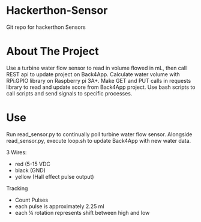# Hackerthon-Sensor
Git repo for hackerthon Sensors

# About The Project

Use a turbine water flow sensor to read in volume flowed in mL, then call REST api to update project on Back4App. Calculate water volume with RPi.GPIO library on Raspberry pi 3A+. Make GET and PUT calls in requests library to read and update score from Back4App project. Use bash scripts to call scripts and send signals to specific processes. 

# Use

Run read_sensor.py to continually poll turbine water flow sensor. Alongside read_sensor.py, execute loop.sh to update Back4App with new water data. 

3 Wires:
- red (5-15 VDC
- black (GND)
- yellow (Hall effect pulse output)

Tracking
- Count Pulses
- each pulse is approximately 2.25 ml
- each ¼  rotation represents shift between high and low
